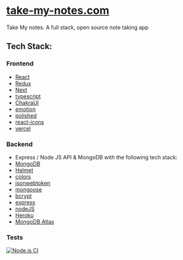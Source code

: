 # [take-my-notes.com](https://take-my-notes.com)

Take My notes. A full stack, open source note taking app

## Tech Stack: 


### Frontend 

- [React](https://github.com/facebook/react)
- [Redux](https://github.com/reduxjs/redux)
- [Next](https://github.com/vercel/next.js)
- [typescript](https://github.com/Microsoft/TypeScript)
- [ChakraUI](https://chakra-ui.com/)
- [emotion](https://github.com/emotion-js/emotion)
- [polished](https://github.com/styled-components/polished)
- [react-icons](https://github.com/react-icons/react-icons)
- [vercel](https://vercel.com/)

### Backend 
- Express / Node JS API & MongoDB with the following tech stack:
- [MongoDB](https://www.mongodb.com/)
- [Helmet](https://helmetjs.github.io/)
- [colors](https://github.com/marak/colors.js/)
- [jsonwebtoken](https://jwt.io/)
- [mongoose](https://mongoosejs.com/)
- [bcrypt](https://www.npmjs.com/package/bcryptjs)
- [express](http://expressjs.com/)
- [nodeJS](https://nodejs.org/en/)
- [Heroku](https://www.heroku.com/)
- [MongoDB Atlas](https://www.mongodb.com/cloud/atlas)


### Tests 

[![Node.js CI](https://github.com/luke-h1/take-my-notes.com/actions/workflows/node.js.yml/badge.svg)](https://github.com/luke-h1/take-my-notes.com/actions/workflows/node.js.yml)
